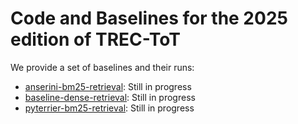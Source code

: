 # Code and Baselines for the 2025 edition of TREC-ToT

We provide a set of baselines and their runs:
- [anserini-bm25-retrieval](anserini-bm25-retrieval): Still in progress
- [baseline-dense-retrieval](baseline-dense-retrieval): Still in progress
- [pyterrier-bm25-retrieval](pyterrier-bm25-retrieval): Still in progress

